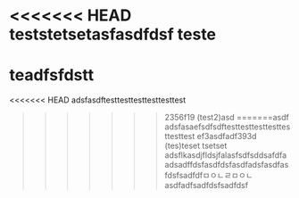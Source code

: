 <<<<<<< HEAD
teststetsetasfasdfdsf
teste
=======
# teadfsfdstt
<<<<<<< HEAD
adsfasdftesttesttesttesttesttest
>>>>>>> 2356f19 (test2)asd
=======asdf
adsfasaefsdfsdftesttesttesttesttesttesttest
>>>>>>> ef3asdfadf393d (tes)teset
tsetset
adsflkasdjfldsjfalasfsdfsddsafdfaadsadffdsfasdfdsfasdfadsfasdfasfdsfsadfdfㅁㅇㄴㄹㅁㅇㄴasdfadfsadfdsfsadfdsf